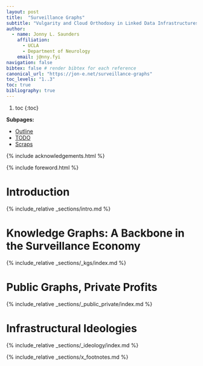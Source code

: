 ```yaml
---
layout: post
title:  "Surveillance Graphs"
subtitle: "Vulgarity and Cloud Orthodoxy in Linked Data Infrastructures"
author: 
  - name: Jonny L. Saunders
    affiliation: 
      - UCLA
      - Department of Neurology
    email: j@nny.fyi
navigation: false
bibtex: false # render bibtex for each reference
canonical_url: "https://jon-e.net/surveillance-graphs"
toc_levels: "1..3"
toc: true
bibliography: true
---
```


1. toc
{:toc}

**Subpages:**

- [Outline](outline.html)
- [TODO](todo.html)
- [Scraps](scraps.html)

{% include acknowledgements.html %}

{% include foreword.html %}


# Introduction

{% include_relative _sections/intro.md %}

# Knowledge Graphs: A Backbone in the Surveillance Economy

{% include_relative _sections/_kgs/index.md %}

# Public Graphs, Private Profits

{% include_relative _sections/_public_private/index.md %}

# Infrastructural Ideologies

{% include_relative _sections/_ideology/index.md %}


{% include_relative _sections/x_footnotes.md %}



